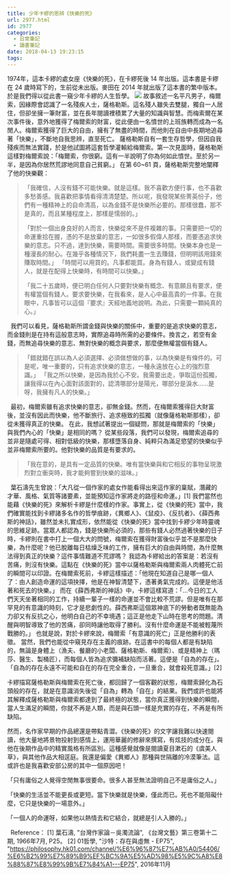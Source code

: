 ```yaml
---
title: 少年卡繆的思辨《快樂的死》
url: 2977.html
id: 2977
categories:
  - 日常筆記
  - 讀書筆記
date: 2018-04-13 19:23:15
tags:
---
```


1974年，這本卡繆的處女座《快樂的死》，在卡繆死後 14 年出版。這本書是卡繆在 24 歲時寫下的，生前從未出版。麥田在 2014 年就出版了這本書的繁中版本。於是我們得以從此書一窺少年卡繆的人生哲學。 ![](./images/2018/04/30704240_2290714507609036_531068041815916544_n.jpg) 故事敘述一名平凡男子，梅爾索，因緣際會認識了一名殘疾人士，薩格勒斯。這名殘人雖失去雙腿，獨自一人居住，但卻坐擁一筆財富，並在長年閱讀裡積累了大量的知識與智慧。而梅索爾在某次事件後，意外地獲得了梅爾索的財富，從此便由一名憤世的上班族轉而成為一名閒人。梅爾索獲得了巨大的自由，擁有了無盡的時間，而他則在自由中長期地追尋著「快樂」，不斷地自我思辨，直至死亡。 薩格勒斯自有一套生存哲學，但因自我殘疾而無法實踐，於是他試圖將這套哲學灌輸給梅爾索。第一次見面時，薩格勒斯這樣對梅爾索說：「梅爾索，你很窮。這有一半說明了你為何如此憤世。至於另一半，是因為你居然荒謬地同意自己貧窮。」 在第 60~61 頁，薩格勒斯完整地闡釋了他的快樂觀：

> 「我確信，人沒有錢不可能快樂。就是這樣。我不喜歡方便行事，也不喜歡多愁善感。我喜歡把事情看得清清楚楚。所以呢，我發現某些菁英份子，他們有一種精神上的自命清高，以為金錢不是快樂所必要的。那樣很蠢，那不是真的，而且某種程度上，那樣是懦弱的。」
> 
> 「對於一個出身良好的人而言，快樂從來不是件複雜的事。只需要把一切的命運重拾在握，憑的不是放棄的意志，一如很多假偉人那樣，而要憑追求快樂的意志。只不過，達到快樂，需要時間。需要很多時間。快樂本身也是一種漫長的耐心。在幾乎各種情況下，我們耗盡一生去賺錢，但明明該用錢來賺取時間。」 「時間可以用買的。凡事都能買。身為有錢人，或變成有錢人，就是在配得上快樂時，有時間可以快樂。」
> 
> 「我二十五歲時，便已明白任何人只要對快樂有概念、有意願且有要求，便有權當個有錢人。要求要快樂，在我看來，是人心中最高貴的一件事。在我眼中，凡事皆可以這個『要求』天經地義地說明。為此，只需要一顆純真的心。」

  我們可以看見，薩格勒斯所謂金錢與快樂的關係中，重要的是追求快樂的意志，而金錢則是在持有這般意志時，實際追尋時所需的必要條件。換言之，若空有金錢，而無追尋快樂的意志、無對快樂的概念與要求，那麼便無權當個有錢人。

> 「錯就錯在誤以為人必須選擇、必須做想做的事，以為快樂是有條件的。可是呢，唯一重要的，只有追求快樂的意志，一種永遠放在心上的強烈意識。」 「我之所以快樂，是因為我於心不安。我需要出走，爭取這份孤獨，讓我得以在內心面對該面對的，認清哪部分是陽光，哪部分是淚水……是呀，我擁有凡人的快樂。」

  最初，梅爾索雖有追求快樂的意志，卻無金錢。然而，在梅爾索獲得巨大財富後，並沒有因此而快樂，他不斷旅行、追求極致的孤獨（就像薩格勒斯那樣），卻從未獲得真正的快樂。 在此，我想試著提出一個疑問，那就是梅爾索的「快樂」與我們內心的「快樂」是相同的嗎？ 從某些段落，我們可以發現，梅爾索追尋的並非是隨處可得、相對低級的快樂，那樣墮落自身、純粹只為滿足慾望的快樂似乎並非梅爾索所要的。他對快樂的品質是有要求的。

> 「我在意的，是具有一定品質的快樂。唯有當快樂與和它相反的事物呈現激烈對立衝突時，我才能夠嘗到快樂的滋味。」

  葉石濤先生曾說：「大凡從一個作家的處女作能看得出來這作家的稟賦，潛藏的才華、風格、氣質等諸要素，並能預知這作家將走的路徑和命運。」\[1\] 我們當然也能藉《快樂的死》來解析卡繆是什麼樣的作家。事實上，從《快樂的死》當中，我們確實能找到卡繆諸多名作的哲學痕跡，《異鄉人》、《鼠疫》、《反抗者》、《薛西弗斯的神話》，雖然並未扎實成形，依然能從《快樂的死》當中找到卡繆少年時靈魂的思維足跡。當眾人都認為，錢是快樂所必須的，那些有錢人必然過著快樂的日子時，卡繆則在書中打上一個大大的問號，梅爾索在獲得財富後似乎並不是那麼快樂，為什麼呢？他已脫離每日枯燥乏味的工作，擁有巨大的自由與時間，為什麼無法得到真正的快樂？這件事情難道不荒謬嗎？ 我認為卡繆給出的答案是：若沒有苦痛，則沒有快樂。這點在《快樂的死》當中以薩格勒斯與梅爾索兩人肉體死亡前的瞬間可以印證。在梅爾索死前，卡繆這樣描述：「他現在知道自己是哪一個人了：由人創造命運的這項抉擇，他是在神智清楚下，憑著勇氣完成的。這便是他活著和死去的快樂。」 而在《薛西弗斯的神話》中，卡繆這樣寫道：「…今日的工人們天天坐著相同的工作，持續一輩子一樣的命運並不會比較不荒謬。但是唯有在那罕見的有意識的時刻，它才是悲劇性的。薛西弗斯這個眾神底下的勞動者既無能為力卻又有反抗之心，他明白自己的不幸境遇；這正是他走下山時在思考的問題。清醒與明智導致了他的苦痛，卻同時讓他取得了勝利。沒有什麼命運是不能被輕蔑所戰勝的。」 也就是說，對於卡繆來說，梅爾索「有意識的死亡」正是他勝利的表徵。 當然，我們也能從中窺見存在主義的痕跡。在這書中的每個人都是有缺陷的，無論是身體上（漁夫、餐廳的小老闆、薩格勒斯、梅爾索）、或是精神上（瑪莎、醫生、製桶匠），而每個人皆為追求彌補缺陷而活著。這便是「自為的存在」。「自為的存在永遠不可能和自在的存在完全重合，一旦重合，就會殺死意識。」\[2\]

卡繆描寫薩格勒斯與梅爾索在死亡後，都回歸了一個客觀的狀態，梅爾索歸化為石頭般的存在，就是在意識消失後從「自為」轉為「自在」的結果。我們或許也能將其解釋成薩格勒斯與梅爾索都達到了最終極的狀態，當你真正獲得到快樂的瞬間，當人生滿足的瞬間，你就不再是人類，而是與石頭一樣是充實的存在，不再是有所缺陷。

然而，名作家早期的作品總還是帶點青澀。《快樂的死》的文字讓我難以快速閱讀，他大量地將景物投射到感情上，運用華麗的修辭來撰寫，有炫技的成分在。與他在後期作品中的精實風格有所區別。這種感覺就像是閱讀夏目漱石的《虞美人草》，與其他作品大相逕庭。我還是偏愛《異鄉人》那種與世隔離的冷漠筆法。這或許也是我喜歡安部公房的其中一個原因吧！  

「只有庸俗之人覺得空閒無事很要命。很多人甚至無法證明自己不是庸俗之人。」

「快樂的生活並不能更長或更短。當下快樂就是快樂，僅此而已。死也不能阻礙什麼，它只是快樂的一場意外。」

「一個人的命運呀，如果他以熱情去和它結合，就總是引人入勝的。」

  Reference： \[1\] 葉石濤, "台灣作家論－吳濁流論", 《台灣文藝》第三卷第十二期, 1966年7月, P25。 \[2\] 01哲學, "沙特：存在與虛無 - EP75", "https://philosophy.hk01.com/channel/%E6%96%87%E7%AB%A0/54406/%E6%B2%99%E7%89%B9%EF%BC%9A%E5%AD%98%E5%9C%A8%E8%88%87%E8%99%9B%E7%84%A1---EP75", 2016年11月